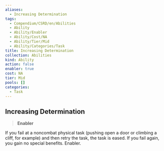 ```yaml
---
aliases:
  - Increasing Determination
tags:
  - Compendium/CSRD/en/Abilities
  - Ability
  - Ability/Enabler
  - Ability/Cost/NA
  - Ability/Tier/Mid
  - Ability/Categories/Task
title: Increasing Determination
collection: Abilities
kind: Ability
action: false
enabler: true
cost: NA
tier: Mid
pools: []
categories:
  - Task
---
```

## Increasing Determination  
>**Enabler**
  
If you fail at a noncombat physical task (pushing open a door or climbing a cliff, for example) and then retry the task, the task is eased. If you fail again, you gain no special benefits. Enabler.